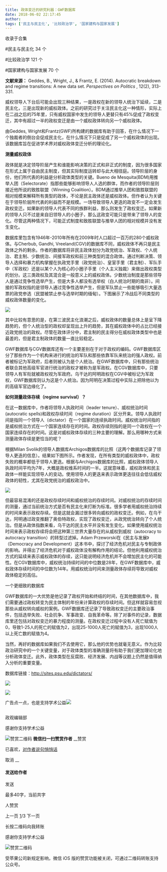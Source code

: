 ```yaml
---
title: 政体变迁的研究利器：GWF数据库
date: 2018-06-02 22:17:45
author: 
tags: ['民主与民主化', '比较政治学', '国家建构与国家发展']
---
```



收录于合集

#民主与民主化 34 个

#比较政治学 121 个

#国家建构与国家发展 70 个

**文献来源：** Geddes, B., Wright, J., & Frantz, E. (2014). Autocratic breakdown
and regime transitions: A new data set. _Perspectives on Politics_ , 12(2),
313-331.

  

  

威权领导人下台后可能会出现三种结果，一是政权在新的领导人统治下延续，二是民主化，三是出现新的威权政体。之前的研究过于关注民主化这一种情形，实际上在二战之后的75年里，只有威权国家中发生的领导人更替只有45%促成了政权变迁，其中有超过一半的政权变迁是由一个威权政体转向另一个威权政体。

  

由Geddes,
Wright和Frantz(GWF)所构建的数据库有助于回答，在什么情况下一个独裁者的倒台会促成民主化，在什么情况下只是促成了另一个威权政体的出现。该数据库旨在促进学术界对威权政体变迁分析的理论化。

  

 **测量威权政体**

  

政体就是决定领导阶层产生和谁能影响决策的正式和非正式的制度，因为很多国家在形式上属于自由民主制度，但其实际制度运转却与此大相径庭。领导阶层的身份，他们所代表的利益是分析政体类型的关键。Bueno
de Mesquita(BDM)用推举人团（Selectorate）指那些能够影响领导人人选的群体，而作者的领导阶层则接近他所说的致胜联盟（Winning
Coalition）。BDM通过推举人团和致胜联盟的相对规模来解释所有类型的政体，不论是民主政体还是威权政体。但作者认为关键在于领导阶层所代表的利益而不是规模。一场导致领导人更迭的政变不一定会发生政权变迁。如果新的领导人代表不同的族群利益，那么则发生了政权变迁。如果新的领导人只不过是来自旧领导人的小圈子，那么这政变可能只是带来了领导人的变化。尽管这两种情况下，可能正式制度和致胜联盟与推举人团的相对规模并没有发生变化。

  

数据库里包含有1946年-2010年所有在2009年时人口超过一百万的280个威权政体。与Cherbub, Gandhi,
Vreeland(CGV)的数据库不同，威权政体不再只是民主政体之外的剩余。作者的数据库将非民主政体划分为政党统治、军政权、个人统治、君主制、少数统治、间接军政权和前三种类型的混合政体。通过判断决策、领导人选择和暴力机构掌握在执政党手里（政党统治）、皇室手里（君主制）、军队手中（军政权）还是以某个人为核心的小圈子手里（个人主义独裁）来做出政权类型的划分。这三类政权及其混合是一般意义上的威权政体。少数统治制度是那些领导人是通过竞争性选举产生，但是大多人都没有选举权（白人统治时期的南非）。间接的军政权指的是领导人通过竞争性选举产生，但是军队禁止一些能够吸引大量选票的政党参选（民盟被禁止参与选举时期的缅甸）。下图展示了冷战后不同类型的威权政体数量的变化。

  

![](/images/558/2.png)

  

其中比较有意思的是，在第三波民主化浪潮之后，威权政体的数量总体上是呈下降趋势的，但个人统治型的政权却呈现出上升的趋势，其在威权政体中的占比已经接近政党统治的政权。尽管在政体评分中，君主制的民主得分在威权政体类型中也是最差的，但是君主制政体的数量一直比较稳定。

  

GWF数据库与CGV数据库还有一个主要差别在于对于政权的编码。GWF数据库区分了那些作为一个机构来进行的统治的军队和那些依靠军队来统治的强人政权。前者被标记为军政府，后者则被认为是个人统治。在GWF数据库中，只有那些统治者联合其他高级军官进行统治的政权才被称为是军政权。在CGV数据库中，只要领导人有军衔就被政权视为军政府。乌干达的阿明政权在CGV中被标记为军政权，GWF数据库则认为这是个人统治。因为阿明在决策过程中实际上把除他以为的高级军官边缘化了。

  

 **如何测量政体存续（regime survival）？**

  

在这一数据库中，作者将领导人执政时间（leader tenure）、威权统治时间(autocratic spells)和政权存续时间（regime
duration）区分开来。领导人执政时间是指同一个领导人（dictator）在一个国家的连续执政时间。威权统治时间指的是威权统治方式在一个国家连续存在的时间。政权存续则指的是同一个政权在一个国家连续存在的时间。这是对威权政体存续的三种主要的理解。那么用哪种方式来测量政体存续是更恰当的呢？

  

根据Milan
Svolik的领导人数据库Archigos数据库的比照（这两个数据库记录了领导人更迭的信息）。结果如下图所示。作者发现，在所有类型的威权政体中，政权失败的概率都低于领导人更迭。根据与Archigos数据库的比照，威权政体领导人执政时间平均为7年，大概是政权维系时间的一半。这就意味着，威权政体和民主政体一样能实现领导人的变动。使用领导人的更迭来表示政体更迭往往会低估威权政体的韧性，尤其在政党统治的威权政治中。

  

![](/images/558/3.png)

  

但最容易混淆的还是政权存续时间和威权统治的存续时间。对威权统治的存续时间的测量，通过当前统治方式是否有民主化来打断为标准。很多学者用威权统治持续的时间来表示政权存续。但是这就会漏过很多转向威权的政权变迁。例如，在乌干达，阿明通过政变推翻了奥伯特政权，实现了政权变迁，从政党统治转向了个人统治。但是从政体指数来看，乌干达的民主水平并没有发生变化。如果使用威权统治时间来表示政权存续将会把这种第三世界大量存在的从威权到威权（autocracy
to autocracy transition）的转型过滤掉。Adam Przeworski在《民主与发展》（Democracy and
Development）这本书中，探讨了经济危机对民主与专制政体的影响。并得出了经济危机对于威权政体没有解构作用的结论。但他利用威权统治方式的延续来表示威权政体的存续，这只能说明经济危机并不会增加民主化的可能性。在CGV数据库中，威权统治持续时间的中位数是28年，在GWF数据库中，威权政体存续时间的中位数为14年。用威权统治时间来测量政体存续将导致对威权政体稳定的高估。

  

一个更细致的数据库

  

GWF数据库的一大优势是他记录了政权开始和终结的时间，在其他数据库中，我们需要通过政权转变为民主体制的年份来计算政权的存续时间。但这样就容易忽视那些从威权转向威权的案例。GWF数据库还记录了导致政权变迁的主要政治事件，包括选举失败、社会抗争、军事政变、自我革命等。除了对事件的记录，数据库里还包括对政权变迁的暴力程度的测量。在政权变迁过程中没有人死亡赋值为0，导致1-25人的死亡的赋值为2，出现25-1000人死亡的赋值为3，出现1000人以上死亡数的赋值为4。

当然，再好的数据库如果我们不去使用它，那么他的优势也就毫无意义。作为比较政治研究中的一个关键变量，对于政体类型的准确测量将有助于我们更加理论化地分析政体变迁。此外，政体类型在反腐败、经济发展、内战等议题上仍然是值得纳入分析的重要变量。

  

数据库链接：http://sites.psu.edu/dictators/

![](/images/558/4.png)

![](/images/558/5.png)

  

广告点一点，也是支持学术公益![](/images/558/6.xmt-emoji)

![]()

政观编辑部

感谢你支持学术公益

![赞赏二维码]() **微信扫一扫赞赏作者** __赞赏

已喜欢，[对作者说句悄悄话](javascript:;)

取消 __

#### 发送给作者

发送

最多40字，当前共字

[](javascript:;) 人赞赏

上一页 [1](javascript:;)/3 下一页

长按二维码向我转账

感谢你支持学术公益

![赞赏二维码]()

受苹果公司新规定影响，微信 iOS 版的赞赏功能被关闭，可通过二维码转账支持公众号。

